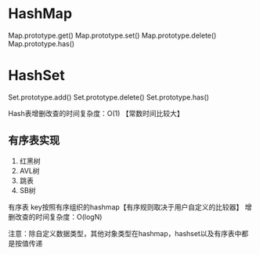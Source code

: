 # HashMap
Map.prototype.get()
Map.prototype.set()
Map.prototype.delete()
Map.prototype.has()

# HashSet
Set.prototype.add()
Set.prototype.delete()
Set.prototype.has()

Hash表增删改查的时间复杂度：O(1) 【常数时间比较大】

## 有序表实现
1. 红黑树
2. AVL树
3. 跳表
4. SB树

有序表
key按照有序组织的hashmap【有序规则取决于用户自定义的比较器】
增删改查的时间复杂度：O(logN)

注意：除自定义数据类型，其他对象类型在hashmap，hashset以及有序表中都是按值传递
